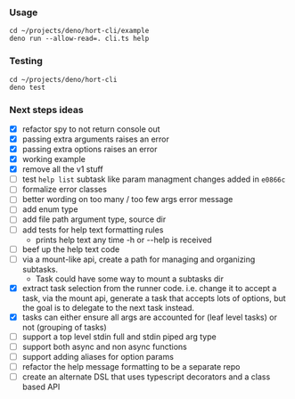### Usage

```
cd ~/projects/deno/hort-cli/example
deno run --allow-read=. cli.ts help
```

### Testing

```
cd ~/projects/deno/hort-cli
deno test
```

### Next steps ideas

- [x] refactor spy to not return console out
- [x] passing extra arguments raises an error
- [x] passing extra options raises an error
- [x] working example
- [x] remove all the v1 stuff
- [ ] test `help list` subtask like param managment changes added in `e0866c`
- [ ] formalize error classes
- [ ] better wording on too many / too few args error message
- [ ] add enum type
- [ ] add file path argument type, source dir
- [ ] add tests for help text formatting rules
  - prints help text any time -h or --help is received
- [ ] beef up the help text code
- [ ] via a mount-like api, create a path for managing and organizing subtasks.
  - Task could have some way to mount a subtasks dir
- [x] extract task selection from the runner code. i.e. change it to accept a
      task, via the mount api, generate a task that accepts lots of options, but
      the goal is to delegate to the next task instead.
- [x] tasks can either ensure all args are accounted for (leaf level tasks) or
      not (grouping of tasks)
- [ ] support a top level stdin full and stdin piped arg type
- [ ] support both async and non async functions
- [ ] support adding aliases for option params
- [ ] refactor the help message formatting to be a separate repo
- [ ] create an alternate DSL that uses typescript decorators and a class based
      API
